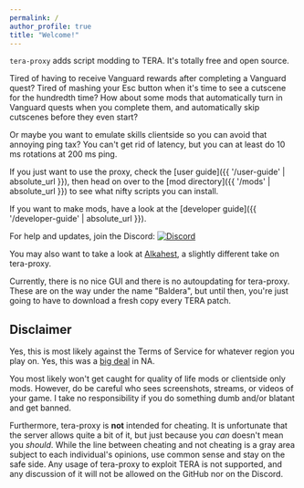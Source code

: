 ```yaml
---
permalink: /
author_profile: true
title: "Welcome!"
---
```


`tera-proxy` adds script modding to TERA. It's totally free and open source.

Tired of having to receive Vanguard rewards after completing a Vanguard quest? Tired of mashing your Esc button when it's time to see a cutscene for the hundredth time? How about some mods that automatically turn in Vanguard quests when you complete them, and automatically skip cutscenes before they even start?

Or maybe you want to emulate skills clientside so you can avoid that annoying ping tax? You can't get rid of latency, but you can at least do 10 ms rotations at 200 ms ping.

If you just want to use the proxy, check the [user guide]({{ '/user-guide' | absolute_url }}), then head on over to the [mod directory]({{ '/mods' | absolute_url }}) to see what nifty scripts you can install.

If you want to make mods, have a look at the [developer guide]({{ '/developer-guide' | absolute_url }}).

For help and updates, join the Discord: [![Discord](https://discordapp.com/api/guilds/281214121280798731/widget.png)](https://discord.gg/D2BCbgq)

You may also want to take a look at [Alkahest](https://github.com/alexrp/alkahest), a slightly different take on tera-proxy.

Currently, there is no nice GUI and there is no autoupdating for tera-proxy. These are on the way under the name "Baldera", but until then, you're just going to have to download a fresh copy every TERA patch.

## Disclaimer

Yes, this is most likely against the Terms of Service for whatever region you play on. Yes, this was a [big deal](https://forums.enmasse.com/tera/discussion/13823/cheating-and-third-party-tools-in-tera-you-wont-believe-what-happens-next) in NA.

You most likely won't get caught for quality of life mods or clientside only mods. However, do be careful who sees screenshots, streams, or videos of your game. I take no responsibility if you do something dumb and/or blatant and get banned.

Furthermore, tera-proxy is **not** intended for cheating. It is unfortunate that the server allows quite a bit of it, but just because you *can* doesn't mean you *should*. While the line between cheating and not cheating is a gray area subject to each individual's opinions, use common sense and stay on the safe side. Any usage of tera-proxy to exploit TERA is not supported, and any discussion of it will not be allowed on the GitHub nor on the Discord.

